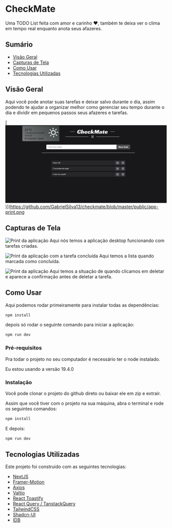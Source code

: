 # CheckMate

Uma TODO List feita com amor e carinho ❤, também te deixa ver o clima em tempo real enquanto anota seus afazeres.

## Sumário

- [Visão Geral](#visão-geral)
- [Capturas de Tela](#capturas-de-tela)
- [Como Usar](#como-usar)
- [Tecnologias Utilizadas](#tecnologias-utilizadas)

## Visão Geral

Aqui você pode anotar suas tarefas e deixar salvo durante o dia, assim podendo te ajudar a organizar melhor como gerenciar seu tempo durante o dia e dividir em pequenos passos seus afazeres e tarefas.

[![Ícone do GitHub](https://github.com/GabrielSilva13/checkmate/blob/master/public/app-print.png))](https://github.com/GabrielSilva13/checkmate/blob/master/public/app-print.png

## Capturas de Tela

![Print da aplicação]('/app-print.png')
Aqui nós temos a aplicação desktop funcionando com tarefas criadas.

![Print da aplicação com a tarefa concluída]('/app-list-checked.png')
Aqui temos a lista quando marcada como concluída.

![Print da aplicação]('/app-confirm-to-delete.png')
Aqui temos a situação de quando clicamos em deletar e aparece a confirmação antes de deletar a tarefa.

## Como Usar

Aqui podemos rodar primeiramente para instalar todas as dependências: 
```bash
npm install
```

depois só rodar o seguinte comando para iniciar a aplicação:
```bash
npm run dev
```

### Pré-requisitos

Pra todar o projeto no seu computador é necessário ter o node instalado.

Eu estou usando a versão 19.4.0

### Instalação

Você pode clonar o projeto do github direto ou baixar ele em zip e extrair.

Assim que você tiver com o projeto na sua máquina, abra o terminal e rode os seguintes comandos:
```bash
npm install
```

E depois: 

```bash
npm run dev
```

## Tecnologias Utilizadas

Este projeto foi construido com as seguintes tecnologias:

- [NextJS](https://nextjs.org/docs)
- [Framer-Motion](https://www.framer.com/motion/)
- [Axios](https://axios-http.com/ptbr/docs/intro)
- [Valtio](https://github.com/pmndrs/valtio)
- [React Toastify](https://www.npmjs.com/package/react-toastify)
- [React Query / TanstackQuery](https://tanstack.com/query/latest/docs/react/overview)
- [TailwindCSS](https://tailwindcss.com/docs/installation)
- [Shadcn-UI](https://ui.shadcn.com/)
- [IDB](https://github.com/jakearchibald/idb)
